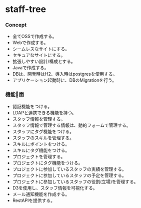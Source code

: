 # staff-tree

### Concept
- 全てOSSで作成する。
- Webで作成する。
- シームレスなサイトにする。
- セキュアなサイトにする。
- 拡張しやすい設計/構成とする。
- Javaで作成する。
- DBは、開発時はH2、導入時はpostgresを使用する。
- アプリケーション起動時に、DBのMigrationを行う。

### 機能面
- 認証機能をつける。
- LDAPと連携できる機能を持つ。
- スタッフ情報を管理する。
- スタッフ情報で管理する情報は、動的フォームで管理する。
- スタッフにタグ機能をつける。
- スタッフのスキルを管理する。
- スキルにポイントをつける。
- スキルにタグ機能をつける。
- プロジェクトを管理する。
- プロジェクトにタグ機能をつける。
- プロジェクトに参加しているスタッフの実績を管理する。
- プロジェクトに参加しているスタッフの予定を管理する。
- プロジェクトに参加しているスタッフの役割(立場)を管理する。
- D3を使用し、スタッフ情報を可視化する。
- メール通知機能を作成する。
- RestAPIを提供する。
